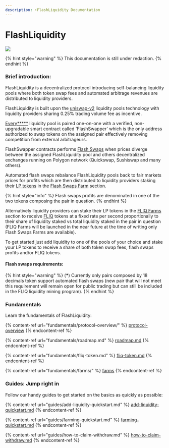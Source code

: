 ```yaml
---
description: ⚡FlashLiquidity Documentation
---
```


# FlashLiquidity

![](.gitbook/assets/png\_20220415\_172744\_0000\(2\).png)

{% hint style="warning" %}
This documentation is still under redaction.
{% endhint %}

### Brief introduction:

FlashLiquidity is a decentralized protocol introducing self-balancing liquidity pools where both token swap fees and automated arbitrage revenues are distributed to liquidity providers.

FlashLiquidity is built upon the [uniswap-v2](https://github.com/Uniswap/v2-core) liquidity pools technology with liquidity providers sharing 0.25% trading volume fee as incentive.

[Every**\***](./#requirements) liquidity pool is paired one-on-one with a verified, non-upgradable smart contract called 'FlashSwapper' which is the only address authorized to swap tokens on the assigned pair effectively removing competition from external arbitrageurs.

FlashSwapper contracts performs [Flash Swaps](https://docs.uniswap.org/protocol/V2/guides/smart-contract-integration/using-flash-swaps) when prices diverge between the assigned FlashLiquidity pool and others decentralized exchanges running on Polygon network (Quickswap, Sushiswap and many others).

Automated flash swaps rebalance FlashLiquidity pools back to fair markets prices for profits which are then distributed to liquidity providers staking their [LP tokens](https://coinmarketcap.com/alexandria/glossary/liquidity-provider-tokens-lp-tokens) in the [Flash Swaps Farm](https://www.flashliquidity.finance/#/farm/flashswap) section.

{% hint style="info" %}
Flash swaps profits are denominated in one of the two tokens composing the pair in question.
{% endhint %}

Alternatively liquidity providers can stake their LP tokens in the [FLIQ Farms ](fundamentals/farms/fliq-farms.md)section to receive [FLIQ](fundamentals/fliq-token.md) tokens at a fixed rate per second proportionally to their share of liquidity staked vs total liquidity staked in the pair in question (FLIQ Farms will be launched in the near future at the time of writing only Flash Swaps Farms are available).&#x20;

To get started just add liquidity to one of the pools of your choice and stake your LP tokens to receive a share of both token swap fees, flash swaps profits and/or FLIQ tokens.

#### Flash swaps requirements: <a href="#requirements" id="requirements"></a>

{% hint style="warning" %}
(**\***) Currently only pairs composed by 18 decimals token support automated flash swaps (new pair that will not meet this requirement will remain open for public trading but can still be included in the FLIQ liquidity mining program).
{% endhint %}

### Fundamentals

Learn the fundamentals of FlashLiquidity:

{% content-ref url="fundamentals/protocol-overview/" %}
[protocol-overview](fundamentals/protocol-overview/)
{% endcontent-ref %}

{% content-ref url="fundamentals/roadmap.md" %}
[roadmap.md](fundamentals/roadmap.md)
{% endcontent-ref %}

{% content-ref url="fundamentals/fliq-token.md" %}
[fliq-token.md](fundamentals/fliq-token.md)
{% endcontent-ref %}

{% content-ref url="fundamentals/farms/" %}
[farms](fundamentals/farms/)
{% endcontent-ref %}

### Guides: Jump right in

Follow our handy guides to get started on the basics as quickly as possible:

{% content-ref url="guides/add-liquidity-quickstart.md" %}
[add-liquidity-quickstart.md](guides/add-liquidity-quickstart.md)
{% endcontent-ref %}

{% content-ref url="guides/farming-quickstart.md" %}
[farming-quickstart.md](guides/farming-quickstart.md)
{% endcontent-ref %}

{% content-ref url="guides/how-to-claim-withdraw.md" %}
[how-to-claim-withdraw.md](guides/how-to-claim-withdraw.md)
{% endcontent-ref %}
